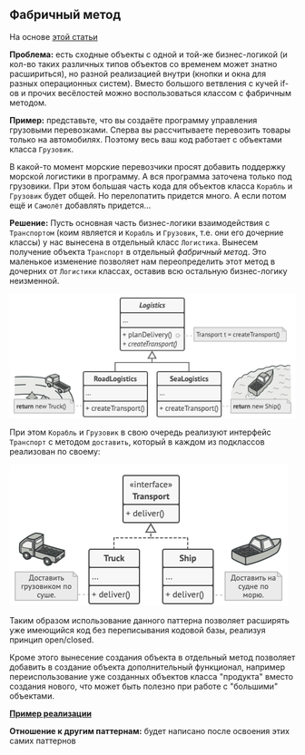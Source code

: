 ## Фабричный метод
На основе [этой статьи](https://refactoring.guru/ru/design-patterns/factory-method)

**Проблема:** есть сходные объекты с одной и той-же бизнес-логикой (и кол-во таких
различных типов объектов со временем может знатно расшириться), но разной реализацией
внутри (кнопки и окна для разных операционных систем). Вместо большого ветвления с 
кучей if-ов и прочих весёлостей можно воспользоваться классом с фабричным методом.

**Пример:** представьте, что вы создаёте программу управления грузовыми
перевозками. Сперва вы рассчитываете перевозить товары только на автомобилях.
Поэтому весь ваш код работает с объектами класса `Грузовик`.

В какой-то момент морские перевозчики просят добавить поддержку морской логистики
в программу. А вся программа заточена только под грузовики. При этом большая часть
кода для объектов класса `Корабль` и `Грузовик` будет общей. Но перелопатить придется
много. А если потом ещё и `Самолёт` добавлять придется...

**Решение:** Пусть основная часть бизнес-логики взаимодействия с `Транспортом`
(коим является и `Корабль` и `Грузовик`, т.е. они его дочерние классы) у нас
вынесена в отдельный класс `Логистика`. Вынесем получение объекта `Транспорт` в
отдельный _фабричный метод_. Это маленькое изменение позволяет нам
переопределить этот метод в дочерних от `Логистики` классах, оставив всю остальную
бизнес-логику неизменной.

![Схема реализации логистики](./img/factory_method_1.png)

При этом `Корабль` и `Грузовик` в свою очередь реализуют интерфейс `Транспорт` с
методом `доставить`, который в каждом из подклассов реализован по своему:

![Схема реализации транспорта](./img/factory_method_2.png)

Таким образом использование данного паттерна позволяет расширять уже имеющийся код
без переписывания кодовой базы, реализуя принцип open/closed.

Кроме этого вынесение создания объекта в отдельный метод позволяет добавить
в создание объекта дополнительный функционал, например переиспользование уже
созданных объектов класса "продукта" вместо создания нового, что может быть полезно
при работе с "большими" объектами.

**[Пример реализации](../../src/patterns/factory_method.cpp)**

**Отношение к другим паттернам:** будет написано после освоения этих самих паттернов

